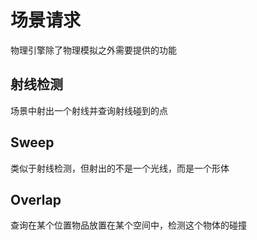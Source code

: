 # 场景请求
物理引擎除了物理模拟之外需要提供的功能
## 射线检测
场景中射出一个射线并查询射线碰到的点

## Sweep
类似于射线检测，但射出的不是一个光线，而是一个形体

## Overlap
查询在某个位置物品放置在某个空间中，检测这个物体的碰撞